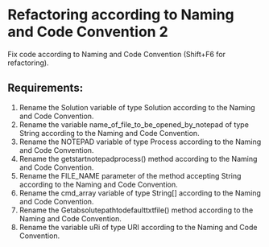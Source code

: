 # Refactoring according to Naming and Code Convention 2

Fix code according to Naming and Code Convention (Shift+F6 for refactoring).


## Requirements:
1. Rename the Solution variable of type Solution according to the Naming and Code Convention.
2. Rename the variable name_of_file_to_be_opened_by_notepad of type String according to the Naming and Code Convention.
3. Rename the NOTEPAD variable of type Process according to the Naming and Code Convention.
4. Rename the getstartnotepadprocess() method according to the Naming and Code Convention.
5. Rename the FILE_NAME parameter of the method accepting String according to the Naming and Code Convention.
6. Rename the cmd_array variable of type String[] according to the Naming and Code Convention.
7. Rename the Getabsolutepathtodefaulttxtfile() method according to the Naming and Code Convention.
8. Rename the variable uRi of type URI according to the Naming and Code Convention.